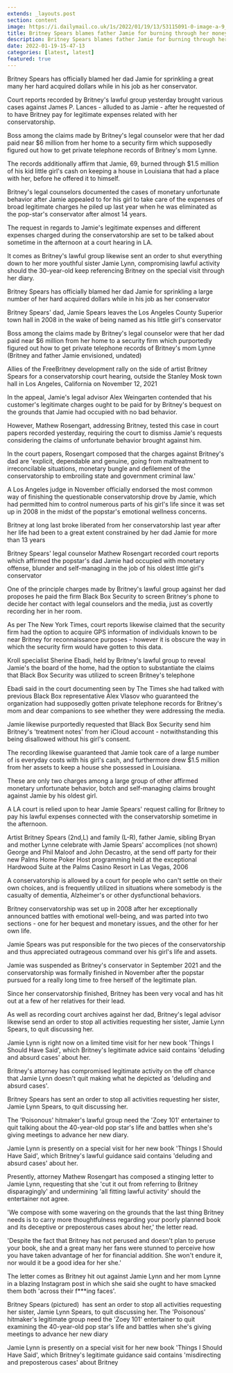 ```yaml
---
extends: _layouts.post
section: content
image: https://i.dailymail.co.uk/1s/2022/01/19/13/53115091-0-image-a-9_1642597501132.jpg 
title: Britney Spears blames father Jamie for burning through her money during his experience as her conservator 
description: Britney Spears blames father Jamie for burning through her money during his experience as her conservator 
date: 2022-01-19-15-47-13 
categories: [latest, latest] 
featured: true 
--- 
```

Britney Spears has officially blamed her dad Jamie for sprinkling a great many her hard acquired dollars while in his job as her conservator.

Court reports recorded by Britney's lawful group yesterday brought various cases against James P. Lances - alluded to as Jamie - after he requested of to have Britney pay for legitimate expenses related with her conservatorship.

Boss among the claims made by Britney's legal counselor were that her dad paid near $6 million from her home to a security firm which supposedly figured out how to get private telephone records of Britney's mom Lynne.

The records additionally affirm that Jamie, 69, burned through $1.5 million of his kid little girl's cash on keeping a house in Louisiana that had a place with her, before he offered it to himself.

Britney's legal counselors documented the cases of monetary unfortunate behavior after Jamie appealed to for his girl to take care of the expenses of broad legitimate charges he piled up last year when he was eliminated as the pop-star's conservator after almost 14 years.

The request in regards to Jamie's legitimate expenses and different expenses charged during the conservatorship are set to be talked about sometime in the afternoon at a court hearing in LA.

It comes as Britney's lawful group likewise sent an order to shut everything down to her more youthful sister Jamie Lynn, compromising lawful activity should the 30-year-old keep referencing Britney on the special visit through her diary.

Britney Spears has officially blamed her dad Jamie for sprinkling a large number of her hard acquired dollars while in his job as her conservator

Britney Spears' dad, Jamie Spears leaves the Los Angeles County Superior town hall in 2008 in the wake of being named as his little girl's conservator

Boss among the claims made by Britney's legal counselor were that her dad paid near $6 million from her home to a security firm which purportedly figured out how to get private telephone records of Britney's mom Lynne (Britney and father Jamie envisioned, undated)

Allies of the FreeBritney development rally on the side of artist Britney Spears for a conservatorship court hearing, outside the Stanley Mosk town hall in Los Angeles, California on November 12, 2021

In the appeal, Jamie's legal advisor Alex Weingarten contended that his customer's legitimate charges ought to be paid for by Britney's bequest on the grounds that Jamie had occupied with no bad behavior.

However, Mathew Rosengart, addressing Britney, tested this case in court papers recorded yesterday, requiring the court to dismiss Jamie's requests considering the claims of unfortunate behavior brought against him.

In the court papers, Rosengart composed that the charges against Britney's dad are 'explicit, dependable and genuine, going from maltreatment to irreconcilable situations, monetary bungle and defilement of the conservatorship to embroiling state and government criminal law.'

A Los Angeles judge in November officially endorsed the most common way of finishing the questionable conservatorship drove by Jamie, which had permitted him to control numerous parts of his girl's life since it was set up in 2008 in the midst of the popstar's emotional wellness concerns.

Britney at long last broke liberated from her conservatorship last year after her life had been to a great extent constrained by her dad Jamie for more than 13 years

Britney Spears' legal counselor Mathew Rosengart recorded court reports which affirmed the popstar's dad Jamie had occupied with monetary offense, blunder and self-managing in the job of his oldest little girl's conservator

One of the principle charges made by Britney's lawful group against her dad proposes he paid the firm Black Box Security to screen Britney's phone to decide her contact with legal counselors and the media, just as covertly recording her in her room.

As per The New York Times, court reports likewise claimed that the security firm had the option to acquire GPS information of individuals known to be near Britney for reconnaissance purposes - however it is obscure the way in which the security firm would have gotten to this data.

Kroll specialist Sherine Ebadi, held by Britney's lawful group to reveal Jamie's the board of the home, had the option to substantiate the claims that Black Box Security was utilized to screen Britney's telephone

Ebadi said in the court documenting seen by The Times she had talked with previous Black Box representative Alex Vlasov who guaranteed the organization had supposedly gotten private telephone records for Britney's mom and dear companions to see whether they were addressing the media.

Jamie likewise purportedly requested that Black Box Security send him Britney's 'treatment notes' from her iCloud account - notwithstanding this being disallowed without his girl's consent.

The recording likewise guaranteed that Jamie took care of a large number of is everyday costs with his girl's cash, and furthermore drew $1.5 million from her assets to keep a house she possessed in Louisiana.

These are only two charges among a large group of other affirmed monetary unfortunate behavior, botch and self-managing claims brought against Jamie by his oldest girl.

A LA court is relied upon to hear Jamie Spears' request calling for Britney to pay his lawful expenses connected with the conservatorship sometime in the afternoon.

Artist Britney Spears (2nd,L) and family (L-R), father Jamie, sibling Bryan and mother Lynne celebrate with Jamie Spears' accomplices (not shown) George and Phil Maloof and John Decastro, at the send off party for their new Palms Home Poker Host programming held at the exceptional Hardwood Suite at the Palms Casino Resort in Las Vegas, 2006

A conservatorship is allowed by a court for people who can't settle on their own choices, and is frequently utilized in situations where somebody is the casualty of dementia, Alzheimer's or other dysfunctional behaviors.

Britney conservatorship was set up in 2008 after her exceptionally announced battles with emotional well-being, and was parted into two sections - one for her bequest and monetary issues, and the other for her own life.

Jamie Spears was put responsible for the two pieces of the conservatorship and thus appreciated outrageous command over his girl's life and assets.

Jamie was suspended as Britney's conservator in September 2021 and the conservatorship was formally finished in November after the popstar pursued for a really long time to free herself of the legitimate plan.

Since her conservatorship finished, Britney has been very vocal and has hit out at a few of her relatives for their lead.

As well as recording court archives against her dad, Britney's legal advisor likewise send an order to stop all activities requesting her sister, Jamie Lynn Spears, to quit discussing her.

Jamie Lynn is right now on a limited time visit for her new book 'Things I Should Have Said', which Britney's legitimate advice said contains 'deluding and absurd cases' about her.

Britney's attorney has compromised legitimate activity on the off chance that Jamie Lynn doesn't quit making what he depicted as 'deluding and absurd cases'.

Britney Spears has sent an order to stop all activities requesting her sister, Jamie Lynn Spears, to quit discussing her.

The 'Poisonous' hitmaker's lawful group need the 'Zoey 101' entertainer to quit talking about the 40-year-old pop star's life and battles when she's giving meetings to advance her new diary.

Jamie Lynn is presently on a special visit for her new book 'Things I Should Have Said', which Britney's lawful guidance said contains 'deluding and absurd cases' about her.

Presently, attorney Mathew Rosengart has composed a stinging letter to Jamie Lynn, requesting that she 'cut it out from referring to Britney disparagingly' and undermining 'all fitting lawful activity' should the entertainer not agree.

'We compose with some wavering on the grounds that the last thing Britney needs is to carry more thoughtfulness regarding your poorly planned book and its deceptive or preposterous cases about her,' the letter read.

'Despite the fact that Britney has not perused and doesn't plan to peruse your book, she and a great many her fans were stunned to perceive how you have taken advantage of her for financial addition. She won't endure it, nor would it be a good idea for her she.'

The letter comes as Britney hit out against Jamie Lynn and her mom Lynne in a blazing Instagram post in which she said she ought to have smacked them both 'across their f***ing faces'.

Britney Spears (pictured)  has sent an order to stop all activities requesting her sister, Jamie Lynn Spears, to quit discussing her. The 'Poisonous' hitmaker's legitimate group need the 'Zoey 101' entertainer to quit examining the 40-year-old pop star's life and battles when she's giving meetings to advance her new diary

Jamie Lynn is presently on a special visit for her new book 'Things I Should Have Said', which Britney's legitimate guidance said contains 'misdirecting and preposterous cases' about Britney